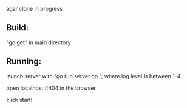 agar clone in progress

Build:
----------
"go get" in main directory


Running:
--------
launch server with "go run server.go <log level>",
where log level is between 1-4

open localhost:4404 in the browser

click start!
